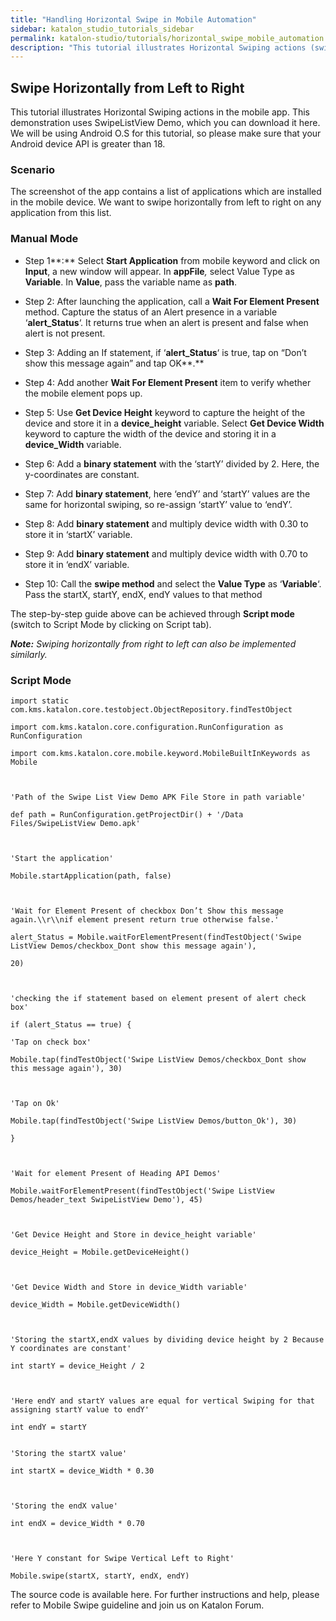 ```yaml
---
title: "Handling Horizontal Swipe in Mobile Automation"
sidebar: katalon_studio_tutorials_sidebar
permalink: katalon-studio/tutorials/horizontal_swipe_mobile_automation.html
description: "This tutorial illustrates Horizontal Swiping actions (swipe horizontally from left to right) in the mobile app with a sample project."
---
```

Swipe Horizontally from Left to Right
-------------------------------------

This tutorial illustrates Horizontal Swiping actions in the mobile app. This demonstration uses SwipeListView Demo, which you can download it here. We will be using Android O.S for this tutorial, so please make sure that your Android device API is greater than 18.

### Scenario

The screenshot of the app contains a list of applications which are installed in the mobile device. We want to swipe horizontally from left to right on any application from this list.

### Manual Mode

*   Step 1**:** Select **Start Application** from mobile keyword and click on **Input**, a new window will appear. In **appFile**_,_ select Value Type as **Variable**. In **Value**, pass the variable name as **path**.

*   Step 2: After launching the application, call a **Wait For Element Present** method. Capture the status of an Alert presence in a variable ‘**alert_Status**‘. It returns true when an alert is present and false when alert is not present.
*   Step 3: Adding an If statement, if ‘**alert_Status**‘ is true, tap on “Don’t show this message again” and tap OK**.**

*   Step 4: Add another **Wait For Element Present** item to verify whether the mobile element pops up.
*   Step 5: Use **Get Device Height** keyword to capture the height of the device and store it in a **device_height** variable. Select **Get Device Width** keyword to capture the width of the device and storing it in a **device_Width** variable.
*   Step 6: Add a **binary statement** with the ‘startY’ divided by 2. Here, the y-coordinates are constant.
*   Step 7: Add **binary statement**, here ‘endY’ and ‘startY’ values are the same for horizontal swiping, so re-assign ‘startY’ value to ‘endY’.
*   Step 8: Add **binary statement** and multiply device width with 0.30 to store it in ‘startX’ variable.
*   Step 9: Add **binary statement** and multiply device width with 0.70 to store it in ‘endX’ variable.
*   Step 10: Call the **swipe method** and select the **Value Type** as ‘**Variable**‘. Pass the startX, startY, endX, endY values to that method

The step-by-step guide above can be achieved through **Script mode** (switch to Script Mode by clicking on Script tab).

_**Note:** Swiping horizontally from right to left can also be implemented similarly._

### Script Mode

```
import static com.kms.katalon.core.testobject.ObjectRepository.findTestObject
 
import com.kms.katalon.core.configuration.RunConfiguration as RunConfiguration
 
import com.kms.katalon.core.mobile.keyword.MobileBuiltInKeywords as Mobile
 
 
 
'Path of the Swipe List View Demo APK File Store in path variable'
 
def path = RunConfiguration.getProjectDir() + '/Data Files/SwipeListView Demo.apk'
 
 
 
'Start the application'
 
Mobile.startApplication(path, false)
 
 
 
'Wait for Element Present of checkbox Don’t Show this message again.\\r\\nif element present return true otherwise false.'
 
alert_Status = Mobile.waitForElementPresent(findTestObject('Swipe ListView Demos/checkbox_Dont show this message again'),
 
20)
 
 
 
'checking the if statement based on element present of alert check box'
 
if (alert_Status == true) {
 
'Tap on check box'
 
Mobile.tap(findTestObject('Swipe ListView Demos/checkbox_Dont show this message again'), 30)
 
 
 
'Tap on Ok'
 
Mobile.tap(findTestObject('Swipe ListView Demos/button_Ok'), 30)
 
}
 
 
 
'Wait for element Present of Heading API Demos'
 
Mobile.waitForElementPresent(findTestObject('Swipe ListView Demos/header_text SwipeListView Demo'), 45)
 
 
 
'Get Device Height and Store in device_height variable'
 
device_Height = Mobile.getDeviceHeight()
 
 
 
'Get Device Width and Store in device_Width variable'
 
device_Width = Mobile.getDeviceWidth()
 
 
 
'Storing the startX,endX values by dividing device height by 2 Because Y coordinates are constant'
 
int startY = device_Height / 2
 
 
 
'Here endY and startY values are equal for vertical Swiping for that assigning startY value to endY'
 
int endY = startY
 
 
'Storing the startX value'
 
int startX = device_Width * 0.30
 
 
 
'Storing the endX value'
 
int endX = device_Width * 0.70
 
 
 
'Here Y constant for Swipe Vertical Left to Right'
 
Mobile.swipe(startX, startY, endX, endY)

```

The source code is available here. For further instructions and help, please refer to Mobile Swipe guideline and join us on Katalon Forum.